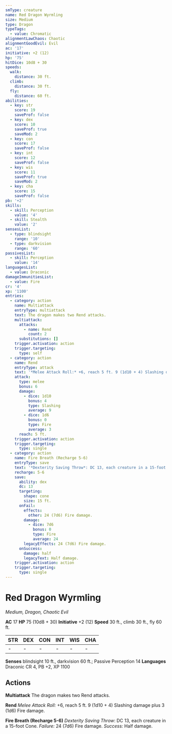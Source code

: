 ```yaml
---
smType: creature
name: Red Dragon Wyrmling
size: Medium
type: Dragon
typeTags:
  - value: Chromatic
alignmentLawChaos: Chaotic
alignmentGoodEvil: Evil
ac: '17'
initiative: +2 (12)
hp: '75'
hitDice: 10d8 + 30
speeds:
  walk:
    distance: 30 ft.
  climb:
    distance: 30 ft.
  fly:
    distance: 60 ft.
abilities:
  - key: str
    score: 19
    saveProf: false
  - key: dex
    score: 10
    saveProf: true
    saveMod: 2
  - key: con
    score: 17
    saveProf: false
  - key: int
    score: 12
    saveProf: false
  - key: wis
    score: 11
    saveProf: true
    saveMod: 2
  - key: cha
    score: 15
    saveProf: false
pb: '+2'
skills:
  - skill: Perception
    value: '4'
  - skill: Stealth
    value: '2'
sensesList:
  - type: blindsight
    range: '10'
  - type: darkvision
    range: '60'
passivesList:
  - skill: Perception
    value: '14'
languagesList:
  - value: Draconic
damageImmunitiesList:
  - value: Fire
cr: '4'
xp: '1100'
entries:
  - category: action
    name: Multiattack
    entryType: multiattack
    text: The dragon makes two Rend attacks.
    multiattack:
      attacks:
        - name: Rend
          count: 2
      substitutions: []
    trigger.activation: action
    trigger.targeting:
      type: self
  - category: action
    name: Rend
    entryType: attack
    text: '*Melee Attack Roll:* +6, reach 5 ft. 9 (1d10 + 4) Slashing damage plus 3 (1d6) Fire damage.'
    attack:
      type: melee
      bonus: 6
      damage:
        - dice: 1d10
          bonus: 4
          type: Slashing
          average: 9
        - dice: 1d6
          bonus: 0
          type: Fire
          average: 3
      reach: 5 ft.
    trigger.activation: action
    trigger.targeting:
      type: single
  - category: action
    name: Fire Breath (Recharge 5-6)
    entryType: save
    text: '*Dexterity Saving Throw*: DC 13, each creature in a 15-foot Cone. *Failure:*  24 (7d6) Fire damage. *Success:*  Half damage.'
    recharge: 5-6
    save:
      ability: dex
      dc: 13
      targeting:
        shape: cone
        size: 15 ft.
      onFail:
        effects:
          other: 24 (7d6) Fire damage.
        damage:
          - dice: 7d6
            bonus: 0
            type: Fire
            average: 24
        legacyEffects: 24 (7d6) Fire damage.
      onSuccess:
        damage: half
        legacyText: Half damage.
    trigger.activation: action
    trigger.targeting:
      type: single
---
```


# Red Dragon Wyrmling
*Medium, Dragon, Chaotic Evil*

**AC** 17
**HP** 75 (10d8 + 30)
**Initiative** +2 (12)
**Speed** 30 ft., climb 30 ft., fly 60 ft.

| STR | DEX | CON | INT | WIS | CHA |
| --- | --- | --- | --- | --- | --- |
| - | - | - | - | - | - |

**Senses** blindsight 10 ft., darkvision 60 ft.; Passive Perception 14
**Languages** Draconic
CR 4, PB +2, XP 1100

## Actions

**Multiattack**
The dragon makes two Rend attacks.

**Rend**
*Melee Attack Roll:* +6, reach 5 ft. 9 (1d10 + 4) Slashing damage plus 3 (1d6) Fire damage.

**Fire Breath (Recharge 5-6)**
*Dexterity Saving Throw*: DC 13, each creature in a 15-foot Cone. *Failure:*  24 (7d6) Fire damage. *Success:*  Half damage.
